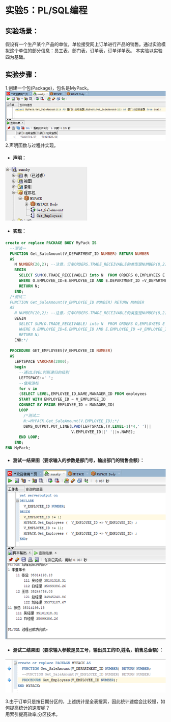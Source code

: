 # 实验5：PL/SQL编程
## 实验场景：
假设有一个生产某个产品的单位，单位接受网上订单进行产品的销售。通过实验模拟这个单位的部分信息：员工表，部门表，订单表，订单详单表。
本实验以实验四为基础。
## 实验步骤：
1.创建一个包(Package)，包名是MyPack。
![自定义运行结果](https://github.com/sunsky0c/Oracle/raw/master/test5/51.png)<br>
2.声明函数与过程并实现。
- #### 声明：
![自定义运行结果](https://github.com/sunsky0c/Oracle/raw/master/test5/50.png)<br>
- #### 实现：
```sql
create or replace PACKAGE BODY MyPack IS
  --测试一
  FUNCTION Get_SaleAmount(V_DEPARTMENT_ID NUMBER) RETURN NUMBER
  AS
    N NUMBER(20,2); --注意，订单ORDERS.TRADE_RECEIVABLE的类型是NUMBER(8,2),汇总之后，数据要大得多。
    BEGIN
      SELECT SUM(O.TRADE_RECEIVABLE) into N  FROM ORDERS O,EMPLOYEES E
      WHERE O.EMPLOYEE_ID=E.EMPLOYEE_ID AND E.DEPARTMENT_ID =V_DEPARTMENT_ID;
      RETURN N;
    END;
  /*测试二
  FUNCTION Get_SaleAmount(V_EMPLOYEE_ID NUMBER) RETURN NUMBER
  AS
    N NUMBER(20,2); --注意，订单ORDERS.TRADE_RECEIVABLE的类型是NUMBER(8,2),汇总之后，数据要大得多。
    BEGIN
      SELECT SUM(O.TRADE_RECEIVABLE) into N  FROM ORDERS O,EMPLOYEES E
      WHERE O.EMPLOYEE_ID=E.EMPLOYEE_ID AND E.EMPLOYEE_ID =V_EMPLOYEE_ID;
      RETURN N;
    END;*/

  PROCEDURE GET_EMPLOYEES(V_EMPLOYEE_ID NUMBER)
  AS
    LEFTSPACE VARCHAR(2000);
    begin
      --通过LEVEL判断递归的级别
      LEFTSPACE:=' ';
      --使用游标
      for v in
      (SELECT LEVEL,EMPLOYEE_ID,NAME,MANAGER_ID FROM employees
      START WITH EMPLOYEE_ID = V_EMPLOYEE_ID
      CONNECT BY PRIOR EMPLOYEE_ID = MANAGER_ID)
      LOOP
        /*测试二
        N:=MYPACK.Get_SaleAmount(V.EMPLOYEE_ID);*/
        DBMS_OUTPUT.PUT_LINE(LPAD(LEFTSPACE,(V.LEVEL-1)*4,' ')||
                             V.EMPLOYEE_ID||' '||v.NAME);
      END LOOP;
    END;
END MyPack;    
```
- #### 测试一结果图（要求输入的参数是部门号，输出部门的销售金额）：<br>
![自定义运行结果](https://github.com/sunsky0c/Oracle/raw/master/test5/52.png)<br>
- #### 测试二结果图（要求输入参数是员工号，输出员工的ID,姓名，销售总金额）：<br>
![自定义运行结果](https://github.com/sunsky0c/Oracle/raw/master/test5/53.png)<br>

3.由于订单只是按日期分区的，上述统计是全表搜索，因此统计速度会比较慢，如何提高统计的速度呢？<br>
用索引提高效率;分区技术。
